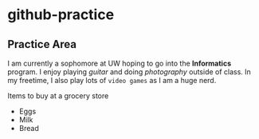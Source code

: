 # github-practice
## Practice Area

I am currently a sophomore at UW hoping to go into the **Informatics** program. 
I enjoy playing *guitar* and doing *photography* outside of class. 
In my freetime, I also play lots of `video games` as I am a huge nerd.

Items to buy at a grocery store
- Eggs
- Milk
- Bread